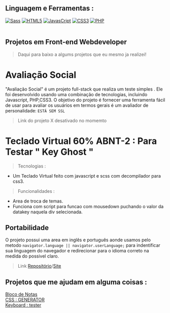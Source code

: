## Linguagem e Ferramentas :
[![Sass]( https://img.shields.io/badge/Sass-CC6699?style=for-the-badge&logo=sass&logoColor=white)](https://github.com/touma0dev/scss-userfuly-route/tree/main)
[![HTML5](  https://img.shields.io/badge/HTML5-E34F26?style=for-the-badge&logo=html5&logoColor=white)]( https://github.com/touma0dev/clock-full-time)
[![JavasCript](https://img.shields.io/badge/JavaScript-323330?style=for-the-badge&logo=javascript&logoColor=F7DF1E)]( https://github.com/touma0dev/function-javascript-)
[![CSS3](https://img.shields.io/badge/CSS3-1572B6?style=for-the-badge&logo=css3&logoColor=white)]( https://github.com/touma0dev/css-helping-typs)
[![PHP](https://img.shields.io/badge/PHP-777BB4?style=for-the-badge&logo=php&logoColor=white)](https://github.com/touma0dev/full-stack-projects/tree/main/Avaliation%20Social)
<br />
<br />

## Projetos em Front-end Webdeveloper
> Daqui para baixo a algums projetos que eu mesmo ja realizei!
# Avaliação Social
"Avaliação Social" é um projeto full-stack que realiza um teste simples . Ele foi desenvolvido usando uma combinação de tecnologias, incluindo Javascript, PHP,CSS3. O objetivo do projeto é fornecer uma ferramenta fácil de usar para avaliar os usuários em termos gerais é um avaliador de personalidade:
`ESTÁ SEM SSL`
>Link do projeto  X desativado no momemto 

# Teclado Virtual 60% ABNT-2 : Para Testar " Key Ghost "
> Tecnologias :
- Um Teclado Virtual feito com javascript e scss com decompilador para css3.
> Funcionalidades :<br>
 - Area de troca de temas.
 - Funciona com script para funcao com mousedown puchando o valor da datakey naquela div selecionada.
## Portabilidade 
O projeto possui uma area em inglês e português aonde usamos pelo metodo ```navigator.language || navigator.userLanguage;``` para indentificar sua linguagem do navegador e redirecionar para o idioma correto na medida do possivel claro.
>Link  [Repositório](https://github.com/touma0dev/function-javascript-/tree/main/Keyboard%20Virtual%20US%20%20-%20ABNT)/[Site](https://capable-manatee-397450.netlify.app/)

## Projetos que me ajudam em alguma coisas :
[Bloco de Notas](https://blocodenotasaqui.netlify.app/)<br>
[CSS : GENERATOR](https://css-generator-by-touma.netlify.app/)<br>
[Keyboard : tester](https://keyboard-virtual-abnt-2.netlify.app/)<br>
